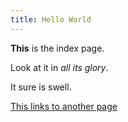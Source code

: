 ```yaml
---
title: Hello World
---
```

**This** is the index page.

Look at it in _all its glory_.

It sure is swell.

[This links to another page](page/another-page)

